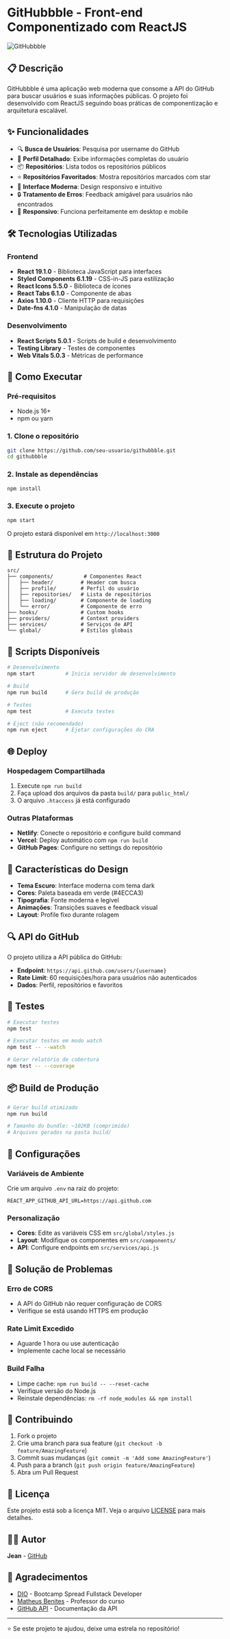 # GitHubbble - Front-end Componentizado com ReactJS

![GitHubbble](https://user-images.githubusercontent.com/7783578/178889891-03074b2b-12ab-411c-913d-e4a05991fb35.png)

## 📋 Descrição

GitHubbble é uma aplicação web moderna que consome a API do GitHub para buscar usuários e suas informações públicas. O projeto foi desenvolvido com ReactJS seguindo boas práticas de componentização e arquitetura escalável.

## ✨ Funcionalidades

- 🔍 **Busca de Usuários**: Pesquisa por username do GitHub
- 👤 **Perfil Detalhado**: Exibe informações completas do usuário
- 📦 **Repositórios**: Lista todos os repositórios públicos
- ⭐ **Repositórios Favoritados**: Mostra repositórios marcados com star
- 🎨 **Interface Moderna**: Design responsivo e intuitivo
- 🔒 **Tratamento de Erros**: Feedback amigável para usuários não encontrados
- 📱 **Responsivo**: Funciona perfeitamente em desktop e mobile

## 🛠️ Tecnologias Utilizadas

### Frontend
- **React 19.1.0** - Biblioteca JavaScript para interfaces
- **Styled Components 6.1.19** - CSS-in-JS para estilização
- **React Icons 5.5.0** - Biblioteca de ícones
- **React Tabs 6.1.0** - Componente de abas
- **Axios 1.10.0** - Cliente HTTP para requisições
- **Date-fns 4.1.0** - Manipulação de datas

### Desenvolvimento
- **React Scripts 5.0.1** - Scripts de build e desenvolvimento
- **Testing Library** - Testes de componentes
- **Web Vitals 5.0.3** - Métricas de performance

## 🚀 Como Executar

### Pré-requisitos
- Node.js 16+ 
- npm ou yarn

### 1. Clone o repositório
```bash
git clone https://github.com/seu-usuario/githubbble.git
cd githubbble
```

### 2. Instale as dependências
```bash
npm install
```

### 3. Execute o projeto
```bash
npm start
```

O projeto estará disponível em `http://localhost:3000`

## 📁 Estrutura do Projeto

```
src/
├── components/          # Componentes React
│   ├── header/         # Header com busca
│   ├── profile/        # Perfil do usuário
│   ├── repositories/   # Lista de repositórios
│   ├── loading/        # Componente de loading
│   └── error/          # Componente de erro
├── hooks/              # Custom hooks
├── providers/          # Context providers
├── services/           # Serviços de API
└── global/             # Estilos globais
```

## 🔧 Scripts Disponíveis

```bash
# Desenvolvimento
npm start          # Inicia servidor de desenvolvimento

# Build
npm run build      # Gera build de produção

# Testes
npm test           # Executa testes

# Eject (não recomendado)
npm run eject      # Ejetar configurações do CRA
```

## 🌐 Deploy

### Hospedagem Compartilhada
1. Execute `npm run build`
2. Faça upload dos arquivos da pasta `build/` para `public_html/`
3. O arquivo `.htaccess` já está configurado

### Outras Plataformas
- **Netlify**: Conecte o repositório e configure build command
- **Vercel**: Deploy automático com `npm run build`
- **GitHub Pages**: Configure no settings do repositório

## 🎨 Características do Design

- **Tema Escuro**: Interface moderna com tema dark
- **Cores**: Paleta baseada em verde (#4ECCA3)
- **Tipografia**: Fonte moderna e legível
- **Animações**: Transições suaves e feedback visual
- **Layout**: Profile fixo durante rolagem

## 🔍 API do GitHub

O projeto utiliza a API pública do GitHub:
- **Endpoint**: `https://api.github.com/users/{username}`
- **Rate Limit**: 60 requisições/hora para usuários não autenticados
- **Dados**: Perfil, repositórios e favoritos

## 🧪 Testes

```bash
# Executar testes
npm test

# Executar testes em modo watch
npm test -- --watch

# Gerar relatório de cobertura
npm test -- --coverage
```

## 📦 Build de Produção

```bash
# Gerar build otimizado
npm run build

# Tamanho do bundle: ~102KB (comprimido)
# Arquivos gerados na pasta build/
```

## 🔧 Configurações

### Variáveis de Ambiente
Crie um arquivo `.env` na raiz do projeto:

```env
REACT_APP_GITHUB_API_URL=https://api.github.com
```

### Personalização
- **Cores**: Edite as variáveis CSS em `src/global/styles.js`
- **Layout**: Modifique os componentes em `src/components/`
- **API**: Configure endpoints em `src/services/api.js`

## 🐛 Solução de Problemas

### Erro de CORS
- A API do GitHub não requer configuração de CORS
- Verifique se está usando HTTPS em produção

### Rate Limit Excedido
- Aguarde 1 hora ou use autenticação
- Implemente cache local se necessário

### Build Falha
- Limpe cache: `npm run build -- --reset-cache`
- Verifique versão do Node.js
- Reinstale dependências: `rm -rf node_modules && npm install`

## 🤝 Contribuindo

1. Fork o projeto
2. Crie uma branch para sua feature (`git checkout -b feature/AmazingFeature`)
3. Commit suas mudanças (`git commit -m 'Add some AmazingFeature'`)
4. Push para a branch (`git push origin feature/AmazingFeature`)
5. Abra um Pull Request

## 📄 Licença

Este projeto está sob a licença MIT. Veja o arquivo [LICENSE](LICENSE) para mais detalhes.

## 👨‍💻 Autor

**Jean** - [GitHub](https://github.com/jeanleles)

## 🙏 Agradecimentos

- [DIO](https://dio.me) - Bootcamp Spread Fullstack Developer
- [Matheus Benites](https://github.com/benites) - Professor do curso
- [GitHub API](https://docs.github.com/en/rest) - Documentação da API

---

⭐ Se este projeto te ajudou, deixe uma estrela no repositório!
